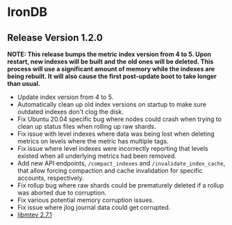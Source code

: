 # IronDB

## Release Version 1.2.0

**NOTE: This release bumps the metric index version from 4 to 5. Upon restart, new indexes will be built and the old ones will be deleted. This process will use a significant amount of memory while the indexes are being rebuilt. It will also cause the first post-update boot to take longer than usual.**

* Update index version from 4 to 5.
* Automatically clean up old index versions on startup to make sure outdated indexes don't clog the disk.
* Fix Ubuntu 20.04 specific bug where nodes could crash when trying to clean up status files when rolling up raw shards.
* Fix issue with level indexes where data was being lost when deleting metrics on levels where the metric has multiple tags.
* Fix issue where level indexes were incorrectly reporting that levels existed when all underlying metrics had been removed.
* Add new API endpoints, `/compact_indexes` and `/invalidate_index_cache`, that allow forcing compaction and cache invalidation for specific accounts, respectively.
* Fix rollup bug where raw shards could be prematurely deleted if a rollup was aborted due to corruption.
* Fix various potential memory corruption issues.
* Fix issue where jlog journal data could get corrupted.
* [libmtev 2.7.1](https://github.com/circonus-labs/libmtev/blob/master/ChangeLog.md#271)

